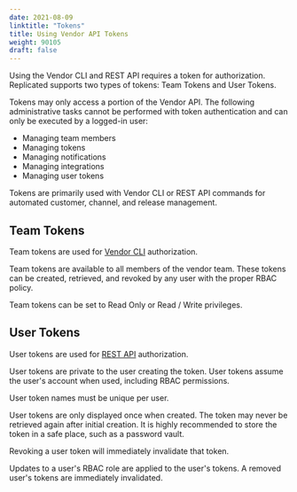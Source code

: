 ```yaml
---
date: 2021-08-09
linktitle: "Tokens"
title: Using Vendor API Tokens
weight: 90105
draft: false
---
```


Using the Vendor CLI and REST API requires a token for authorization.  Replicated supports two types of tokens: Team Tokens and User Tokens.

Tokens may only access a portion of the Vendor API. The following administrative tasks cannot be performed with token authentication and can only be executed by a logged-in user: 
- Managing team members
- Managing tokens
- Managing notifications
- Managing integrations
- Managing user tokens

Tokens are primarily used with Vendor CLI or REST API commands for automated customer, channel, and release management.

## Team Tokens

Team tokens are used for [Vendor CLI](https://help.replicated.com/api/replicated-vendor-cli/) authorization.

Team tokens are available to all members of the vendor team. These tokens can be created, retrieved, and revoked by any user with the proper RBAC policy.

Team tokens can be set to Read Only or Read / Write privileges.

## User Tokens

User tokens are used for [REST API](https://help.replicated.com/api/vendor-api/) authorization.

User tokens are private to the user creating the token. User tokens assume the user's account when used, including RBAC permissions.

User token names must be unique per user.

User tokens are only displayed once when created. The token may never be retrieved again after initial creation. It is highly recommended to store the token in a safe place, such as a password vault.

Revoking a user token will immediately invalidate that token.

Updates to a user's RBAC role are applied to the user's tokens. A removed user's tokens are immediately invalidated.
